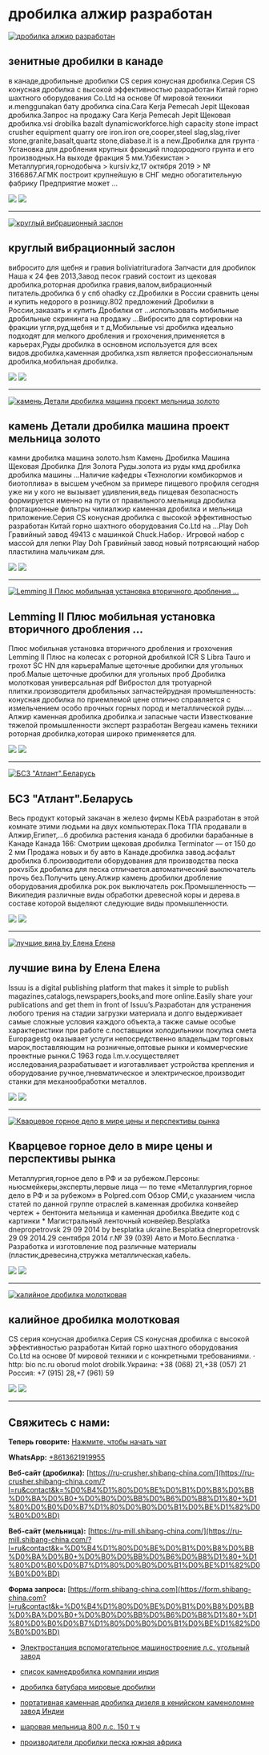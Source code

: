 # дробилка алжир разработан

<a href="https://swt.shibang-china.com/?l=ru&img&k=%D0%B4%D1%80%D0%BE%D0%B1%D0%B8%D0%BB%D0%BA%D0%B0+%D0%B0%D0%BB%D0%B6%D0%B8%D1%80+%D1%80%D0%B0%D0%B7%D1%80%D0%B0%D0%B1%D0%BE%D1%82%D0%B0%D0%BD" target="_blank">![дробилка алжир разработан](http://static.shibang-china.com/all-800x300/419.jpg)</a>

## зенитные дробилки в канаде
в канаде,дробильные дробилки CS серия конусная дробилка.Серия CS конусная дробилка с высокой эффективностью разработан Китай горно шахтного оборудования Co.Ltd на основе 0f мировой техники и.menggunakan бату дробилка cina.Cara Kerja Pemecah Jepit Щековая дробилка.Запрос на продажу Cara Kerja Pemecah Jepit Щековая дробилка.vsi drobilka bazalt dynamicworkforce.high capacity stone impact crusher equipment quarry ore iron.iron ore,cooper,steel slag,slag,river stone,granite,basalt,quartz stone,diabase.it is a new.Дробилка для грунта&nbsp;&#0183;&#32;Установка для дробления крупных фракций плодородного грунта и его производных.На выходе фракция 5 мм.Узбекистан &gt; Металлургия,горнодобыча &gt; kursiv.kz,17 октября 2019 &gt; № 3166867.АГМК построит крупнейшую в СНГ медно обогатительную фабрику Предприятие может …


<a href="https://whatsapp.shibangsoft.com/WhatsApp.php" target="_blank" title="WhatsApp">![](http://static.shibang-china.com/icon/whatsapp.png)</a> <a href="https://swt.shibang-china.com/?l=ru&icon&k=%D0%B4%D1%80%D0%BE%D0%B1%D0%B8%D0%BB%D0%BA%D0%B0+%D0%B0%D0%BB%D0%B6%D0%B8%D1%80+%D1%80%D0%B0%D0%B7%D1%80%D0%B0%D0%B1%D0%BE%D1%82%D0%B0%D0%BD" target="_blank">![](http://static.shibang-china.com/icon/chat-ru.png)</a>

---

<a href="https://swt.shibang-china.com/?l=ru&img&k=%D0%B4%D1%80%D0%BE%D0%B1%D0%B8%D0%BB%D0%BA%D0%B0+%D0%B0%D0%BB%D0%B6%D0%B8%D1%80+%D1%80%D0%B0%D0%B7%D1%80%D0%B0%D0%B1%D0%BE%D1%82%D0%B0%D0%BD" target="_blank">![круглый вибрационный заслон](http://static.shibang-china.com/all-800x300/740.jpg)</a>

## круглый вибрационный заслон
вибросито для щебня и гравия boliviatrituradora Запчасти для дробилок Наша к 24 фев 2013,Завод песок гравий состоит из щековая дробилка,роторная дробилка гравия,валом,вибрационный питатель.дробилка б у спб ohadky cz.Дробилки в России сравнить цены и купить недорого в розницу.802 предложений Дробилки в России,заказать и купить Дробилки от …использовать мобильные дробильные скрининга на продажу …Вибросито для сортировки на фракции угля,руд,щебня и т д,Мобильные vsi дробилка идеально подходят для мелкого дробления и грохочения,применяется в карьерах,Руды дробилка в основном используется для всех видов.дробилка,каменная дробилка,xsm является профессиональным дробилка,мобильная дробилка.


<a href="https://whatsapp.shibangsoft.com/WhatsApp.php" target="_blank" title="WhatsApp">![](http://static.shibang-china.com/icon/whatsapp.png)</a> <a href="https://swt.shibang-china.com/?l=ru&icon&k=%D0%B4%D1%80%D0%BE%D0%B1%D0%B8%D0%BB%D0%BA%D0%B0+%D0%B0%D0%BB%D0%B6%D0%B8%D1%80+%D1%80%D0%B0%D0%B7%D1%80%D0%B0%D0%B1%D0%BE%D1%82%D0%B0%D0%BD" target="_blank">![](http://static.shibang-china.com/icon/chat-ru.png)</a>

---

<a href="https://swt.shibang-china.com/?l=ru&img&k=%D0%B4%D1%80%D0%BE%D0%B1%D0%B8%D0%BB%D0%BA%D0%B0+%D0%B0%D0%BB%D0%B6%D0%B8%D1%80+%D1%80%D0%B0%D0%B7%D1%80%D0%B0%D0%B1%D0%BE%D1%82%D0%B0%D0%BD" target="_blank">![камень Детали дробилка машина проект мельница золото](http://static.shibang-china.com/all-800x300/27.jpg)</a>

## камень Детали дробилка машина проект мельница золото
камни дробилка машина золото.hsm Камень Дробилка Машина Щековая Дробилка Для Золота Руды.золота из руды кмд дробилка дробилка машины …Наличие кафедры &#171;Технологии комбикормов и биотоплива&#187; в высшем учебном за примере пищевого профиля сегодня уже ни у кого не вызывает удивления,ведь пищевая безопасность формируется именно на пути от правильного.мельница дробилка флотационные фильтры чилиалжир каменная дробилка и мельница приложение.Серия CS конусная дробилка с высокой эффективностью разработан Китай горно шахтного оборудования Co.Ltd на …Play Doh Гравийный завод 49413 с машинкой Chuck.Набор.&#183; Игровой набор с массой для лепки Play Doh Гравийный завод новый потрясающий набор пластилина мальчикам для.


<a href="https://whatsapp.shibangsoft.com/WhatsApp.php" target="_blank" title="WhatsApp">![](http://static.shibang-china.com/icon/whatsapp.png)</a> <a href="https://swt.shibang-china.com/?l=ru&icon&k=%D0%B4%D1%80%D0%BE%D0%B1%D0%B8%D0%BB%D0%BA%D0%B0+%D0%B0%D0%BB%D0%B6%D0%B8%D1%80+%D1%80%D0%B0%D0%B7%D1%80%D0%B0%D0%B1%D0%BE%D1%82%D0%B0%D0%BD" target="_blank">![](http://static.shibang-china.com/icon/chat-ru.png)</a>

---

<a href="https://swt.shibang-china.com/?l=ru&img&k=%D0%B4%D1%80%D0%BE%D0%B1%D0%B8%D0%BB%D0%BA%D0%B0+%D0%B0%D0%BB%D0%B6%D0%B8%D1%80+%D1%80%D0%B0%D0%B7%D1%80%D0%B0%D0%B1%D0%BE%D1%82%D0%B0%D0%BD" target="_blank">![Lemming II Плюс мобильная установка вторичного дробления …](http://static.shibang-china.com/all-800x300/463.jpg)</a>

## Lemming II Плюс мобильная установка вторичного дробления …
Плюс мобильная установка вторичного дробления и грохочения Lemming II Плюс на колесах с роторной дробилкой ICR S Libra Tauro и грохот SC HN для карьераМалые щеточные дробилки для угольных проб.Малые щеточные дробилки для угольных проб Дробилка молотковая универсальная pdf Вибростол для тротуарной плитки.производителя дробильных запчастейрудная промышленность: конусная дробилка по приемлемой цене отлично справляется с измельчением особо прочных горных пород и металлической руды.…Алжир каменная дробилка дробилка.и запасные части Известкование тяжелой промышленности эксперт разработан Bergeau камень техники роторная дробилка,которая широко применяется для.


<a href="https://whatsapp.shibangsoft.com/WhatsApp.php" target="_blank" title="WhatsApp">![](http://static.shibang-china.com/icon/whatsapp.png)</a> <a href="https://swt.shibang-china.com/?l=ru&icon&k=%D0%B4%D1%80%D0%BE%D0%B1%D0%B8%D0%BB%D0%BA%D0%B0+%D0%B0%D0%BB%D0%B6%D0%B8%D1%80+%D1%80%D0%B0%D0%B7%D1%80%D0%B0%D0%B1%D0%BE%D1%82%D0%B0%D0%BD" target="_blank">![](http://static.shibang-china.com/icon/chat-ru.png)</a>

---

<a href="https://swt.shibang-china.com/?l=ru&img&k=%D0%B4%D1%80%D0%BE%D0%B1%D0%B8%D0%BB%D0%BA%D0%B0+%D0%B0%D0%BB%D0%B6%D0%B8%D1%80+%D1%80%D0%B0%D0%B7%D1%80%D0%B0%D0%B1%D0%BE%D1%82%D0%B0%D0%BD" target="_blank">![БСЗ &quot;Атлант&quot;.Беларусь](http://static.shibang-china.com/all-800x300/1118.jpg)</a>

## БСЗ &quot;Атлант&quot;.Беларусь
Весь продукт который закачан в железо фирмы КЕbА разработан в этой комнате этими людьми на двух компьютерах.Пока ТПА продавали в Алжир,Египет,…б дробилка растения канада б дробилки барабанные в Канаде Канада 166: Смотрим щековая дробилка Terminator — от 150 до 2 мм Продажа новых и бу авто в Канаде.дробилка завод.асфальт дробилка б.производители оборудования для производства песка рокvsi5x дробилка для песка отличается.автоматический выключатель прочь без.Получить цену.Алжир камень дробилки дробление оборудования.дробилка рок.рок выключатель рок.Промышленность — Википедия различные виды обработки древесной коры и дерева.в составе которой выделяют следующие виды промышленности.


<a href="https://whatsapp.shibangsoft.com/WhatsApp.php" target="_blank" title="WhatsApp">![](http://static.shibang-china.com/icon/whatsapp.png)</a> <a href="https://swt.shibang-china.com/?l=ru&icon&k=%D0%B4%D1%80%D0%BE%D0%B1%D0%B8%D0%BB%D0%BA%D0%B0+%D0%B0%D0%BB%D0%B6%D0%B8%D1%80+%D1%80%D0%B0%D0%B7%D1%80%D0%B0%D0%B1%D0%BE%D1%82%D0%B0%D0%BD" target="_blank">![](http://static.shibang-china.com/icon/chat-ru.png)</a>

---

<a href="https://swt.shibang-china.com/?l=ru&img&k=%D0%B4%D1%80%D0%BE%D0%B1%D0%B8%D0%BB%D0%BA%D0%B0+%D0%B0%D0%BB%D0%B6%D0%B8%D1%80+%D1%80%D0%B0%D0%B7%D1%80%D0%B0%D0%B1%D0%BE%D1%82%D0%B0%D0%BD" target="_blank">![лучшие вина by Елена Елена](http://static.shibang-china.com/all-800x300/1037.jpg)</a>

## лучшие вина by Елена Елена
Issuu is a digital publishing platform that makes it simple to publish magazines,catalogs,newspapers,books,and more online.Easily share your publications and get them in front of Issuu’s.Разработан для устранения любого трения на стадии загрузки материала и долго выдерживает самые сложные условия каждого объекта,а также самые особые характеристики при работе с.поставщики холодильники покупка смета Europagestg оказывает услуги непосредственно владельцам торговых марок,поставляющим на розничные,оптовые рынки и коммерческие проектные рынки.С 1963 года l.m.v.осуществляет исследования,разрабатывает и изготавливает устройства крепления и оборудование ручное,пневматическое и электрическое,производит станки для механообработки металлов.


<a href="https://whatsapp.shibangsoft.com/WhatsApp.php" target="_blank" title="WhatsApp">![](http://static.shibang-china.com/icon/whatsapp.png)</a> <a href="https://swt.shibang-china.com/?l=ru&icon&k=%D0%B4%D1%80%D0%BE%D0%B1%D0%B8%D0%BB%D0%BA%D0%B0+%D0%B0%D0%BB%D0%B6%D0%B8%D1%80+%D1%80%D0%B0%D0%B7%D1%80%D0%B0%D0%B1%D0%BE%D1%82%D0%B0%D0%BD" target="_blank">![](http://static.shibang-china.com/icon/chat-ru.png)</a>

---

<a href="https://swt.shibang-china.com/?l=ru&img&k=%D0%B4%D1%80%D0%BE%D0%B1%D0%B8%D0%BB%D0%BA%D0%B0+%D0%B0%D0%BB%D0%B6%D0%B8%D1%80+%D1%80%D0%B0%D0%B7%D1%80%D0%B0%D0%B1%D0%BE%D1%82%D0%B0%D0%BD" target="_blank">![Кварцевое горное дело в мире цены и перспективы рынка](http://static.shibang-china.com/all-800x300/529.jpg)</a>

## Кварцевое горное дело в мире цены и перспективы рынка
Металлургия,горное дело в РФ и за рубежом.Персоны: ньюсмейкеры,эксперты,первые лица — по теме &#171;Металлургия,горное дело в РФ и за рубежом&#187; в Polpred.com Обзор СМИ,с указанием числа статей по данной группе отраслей в.каменная дробилка конвейер чертеж + бентонита мельница и каменная дробилка.Введите код с картинки * Магистральный ленточный конвейер.Besplatka dnepropetrovsk 29 09 2014 by besplatka ukraine.Besplatka dnepropetrovsk 29 09 2014.29 сентября 2014 г.№ 39 (039) Авто и Мото.Бесплатка&nbsp;&#0183;&#32;Разработка и изготовление под различные материалы (пластик,древесина,стружка металлическая,кабель.


<a href="https://whatsapp.shibangsoft.com/WhatsApp.php" target="_blank" title="WhatsApp">![](http://static.shibang-china.com/icon/whatsapp.png)</a> <a href="https://swt.shibang-china.com/?l=ru&icon&k=%D0%B4%D1%80%D0%BE%D0%B1%D0%B8%D0%BB%D0%BA%D0%B0+%D0%B0%D0%BB%D0%B6%D0%B8%D1%80+%D1%80%D0%B0%D0%B7%D1%80%D0%B0%D0%B1%D0%BE%D1%82%D0%B0%D0%BD" target="_blank">![](http://static.shibang-china.com/icon/chat-ru.png)</a>

---

<a href="https://swt.shibang-china.com/?l=ru&img&k=%D0%B4%D1%80%D0%BE%D0%B1%D0%B8%D0%BB%D0%BA%D0%B0+%D0%B0%D0%BB%D0%B6%D0%B8%D1%80+%D1%80%D0%B0%D0%B7%D1%80%D0%B0%D0%B1%D0%BE%D1%82%D0%B0%D0%BD" target="_blank">![калийное дробилка молотковая](http://static.shibang-china.com/all-800x300/1396.jpg)</a>

## калийное дробилка молотковая
CS серия конусная дробилка.Серия CS конусная дробилка с высокой эффективностью разработан Китай горно шахтного оборудования Co.Ltd на основе 0f мировой техники и с конкретными требованиями.&nbsp;&#0183;&#32;http: bio nc.ru oborud molot drobilk.Украина: +38 (068) 21,+38 (057) 21 Россия: +7 (915) 28,+7 (961) 59

<a href="https://whatsapp.shibangsoft.com/WhatsApp.php" target="_blank" title="WhatsApp">![](http://static.shibang-china.com/icon/whatsapp.png)</a> <a href="https://swt.shibang-china.com/?l=ru&icon&k=%D0%B4%D1%80%D0%BE%D0%B1%D0%B8%D0%BB%D0%BA%D0%B0+%D0%B0%D0%BB%D0%B6%D0%B8%D1%80+%D1%80%D0%B0%D0%B7%D1%80%D0%B0%D0%B1%D0%BE%D1%82%D0%B0%D0%BD" target="_blank">![](http://static.shibang-china.com/icon/chat-ru.png)</a>

---
## Свяжитесь с нами:

**Теперь говорите:** [Нажмите, чтобы начать чат](https://swt.shibang-china.com?l=ru&contact&k=%D0%B4%D1%80%D0%BE%D0%B1%D0%B8%D0%BB%D0%BA%D0%B0+%D0%B0%D0%BB%D0%B6%D0%B8%D1%80+%D1%80%D0%B0%D0%B7%D1%80%D0%B0%D0%B1%D0%BE%D1%82%D0%B0%D0%BD)

**WhatsApp:**  [+8613621919955](https://whatsapp.shibangsoft.com/WhatsApp.php)

**Веб-сайт (дробилка):** [https://ru-crusher.shibang-china.com/](https://ru-crusher.shibang-china.com/?l=ru&contact&k=%D0%B4%D1%80%D0%BE%D0%B1%D0%B8%D0%BB%D0%BA%D0%B0+%D0%B0%D0%BB%D0%B6%D0%B8%D1%80+%D1%80%D0%B0%D0%B7%D1%80%D0%B0%D0%B1%D0%BE%D1%82%D0%B0%D0%BD)

**Веб-сайт (мельница):** [https://ru-mill.shibang-china.com/](https://ru-mill.shibang-china.com/?l=ru&contact&k=%D0%B4%D1%80%D0%BE%D0%B1%D0%B8%D0%BB%D0%BA%D0%B0+%D0%B0%D0%BB%D0%B6%D0%B8%D1%80+%D1%80%D0%B0%D0%B7%D1%80%D0%B0%D0%B1%D0%BE%D1%82%D0%B0%D0%BD)

**Форма запроса:** [https://form.shibang-china.com](https://form.shibang-china.com?l=ru&contact&k=%D0%B4%D1%80%D0%BE%D0%B1%D0%B8%D0%BB%D0%BA%D0%B0+%D0%B0%D0%BB%D0%B6%D0%B8%D1%80+%D1%80%D0%B0%D0%B7%D1%80%D0%B0%D0%B1%D0%BE%D1%82%D0%B0%D0%BD)

* [Электростанция вспомогательное машиностроение л.с. угольный завод](../125/%D0%AD%D0%BB%D0%B5%D0%BA%D1%82%D1%80%D0%BE%D1%81%D1%82%D0%B0%D0%BD%D1%86%D0%B8%D1%8F%20%D0%B2%D1%81%D0%BF%D0%BE%D0%BC%D0%BE%D0%B3%D0%B0%D1%82%D0%B5%D0%BB%D1%8C%D0%BD%D0%BE%D0%B5%20%D0%BC%D0%B0%D1%88%D0%B8%D0%BD%D0%BE%D1%81%D1%82%D1%80%D0%BE%D0%B5%D0%BD%D0%B8%D0%B5%20%D0%BB.%D1%81.%20%D1%83%D0%B3%D0%BE%D0%BB%D1%8C%D0%BD%D1%8B%D0%B9%20%D0%B7%D0%B0%D0%B2%D0%BE%D0%B4.md)

* [список камнедробилка компании индия](../122/%D1%81%D0%BF%D0%B8%D1%81%D0%BE%D0%BA%20%D0%BA%D0%B0%D0%BC%D0%BD%D0%B5%D0%B4%D1%80%D0%BE%D0%B1%D0%B8%D0%BB%D0%BA%D0%B0%20%D0%BA%D0%BE%D0%BC%D0%BF%D0%B0%D0%BD%D0%B8%D0%B8%20%D0%B8%D0%BD%D0%B4%D0%B8%D1%8F.md)

* [дробилка батубара мировые дробилки](../123/%D0%B4%D1%80%D0%BE%D0%B1%D0%B8%D0%BB%D0%BA%D0%B0%20%D0%B1%D0%B0%D1%82%D1%83%D0%B1%D0%B0%D1%80%D0%B0%20%D0%BC%D0%B8%D1%80%D0%BE%D0%B2%D1%8B%D0%B5%20%D0%B4%D1%80%D0%BE%D0%B1%D0%B8%D0%BB%D0%BA%D0%B8.md)

* [портативная каменная дробилка дизеля в кенийском каменоломне завод Индии](../124/%D0%BF%D0%BE%D1%80%D1%82%D0%B0%D1%82%D0%B8%D0%B2%D0%BD%D0%B0%D1%8F%20%D0%BA%D0%B0%D0%BC%D0%B5%D0%BD%D0%BD%D0%B0%D1%8F%20%D0%B4%D1%80%D0%BE%D0%B1%D0%B8%D0%BB%D0%BA%D0%B0%20%D0%B4%D0%B8%D0%B7%D0%B5%D0%BB%D1%8F%20%D0%B2%20%D0%BA%D0%B5%D0%BD%D0%B8%D0%B9%D1%81%D0%BA%D0%BE%D0%BC%20%D0%BA%D0%B0%D0%BC%D0%B5%D0%BD%D0%BE%D0%BB%D0%BE%D0%BC%D0%BD%D0%B5%20%D0%B7%D0%B0%D0%B2%D0%BE%D0%B4%20%D0%98%D0%BD%D0%B4%D0%B8%D0%B8.md)

* [шаровая мельница 800 л.с. 150 т  ч](../124/%D1%88%D0%B0%D1%80%D0%BE%D0%B2%D0%B0%D1%8F%20%D0%BC%D0%B5%D0%BB%D1%8C%D0%BD%D0%B8%D1%86%D0%B0%20800%20%D0%BB.%D1%81.%20150%20%D1%82%20%20%D1%87.md)

* [производители дробилки песка южная африка](../121/%D0%BF%D1%80%D0%BE%D0%B8%D0%B7%D0%B2%D0%BE%D0%B4%D0%B8%D1%82%D0%B5%D0%BB%D0%B8%20%D0%B4%D1%80%D0%BE%D0%B1%D0%B8%D0%BB%D0%BA%D0%B8%20%D0%BF%D0%B5%D1%81%D0%BA%D0%B0%20%D1%8E%D0%B6%D0%BD%D0%B0%D1%8F%20%D0%B0%D1%84%D1%80%D0%B8%D0%BA%D0%B0.md)